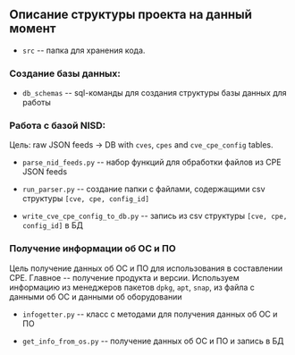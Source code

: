 ## Описание структуры проекта на данный момент

* `src` -- папка для хранения кода.

### Создание базы данных:

* `db_schemas` -- sql-команды для создания структуры базы данных для работы

### Работа с базой NISD:
Цель: raw JSON feeds -> DB with `cves`, `cpes` and `cve_cpe_config` tables.

* `parse_nid_feeds.py` -- набор функций для обработки файлов из CPE JSON feeds

* `run_parser.py` -- создание папки с файлами, содержащими csv структуры `[cve, cpe, config_id]`

* `write_cve_cpe_config_to_db.py` -- запись из сsv структуры `[cve, cpe, config_id]` в БД

### Получение информации об ОС и ПО
Цель получение данных об ОС и ПО для использования в составлении CPE. Главное -- получение продукта и версии. Используем информацию из менеджеров пакетов `dpkg`, `apt`, `snap`, из файла с данными об ОС и данными об оборудовании 

* `infogetter.py` -- класс с методами для получения данных об ОС и ПО

* `get_info_from_os.py` -- получение данных об ОС и ПО и запись в БД

